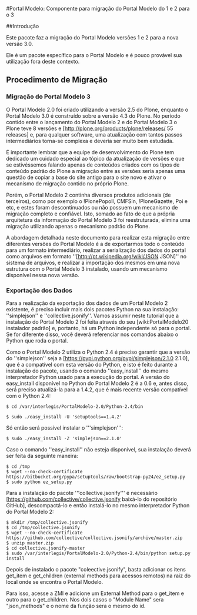 #Portal Modelo: Componente para migração do Portal Modelo do 1 e 2 para o 3


##Introdução

Este pacote faz a migração do Portal Modelo versões 1 e 2 para a nova versão
3.0.

Ele é um pacote específico para o Portal Modelo e é pouco provável sua
utilização fora deste contexto.

## Procedimento de Migração

### Migração do Portal Modelo 3 

O Portal Modelo 2.0 foi criado utilizando a versão 2.5 do Plone, enquanto o Portal Modelo 3.0 é construído sobre a versão 4.3 do Plone. No período contido entre o lançamento do Portal Modelo 2 e do Portal Modelo 3 o Plone teve 8 versões e [http://plone.org/products/plone/releases/ 55 releases] e, para qualquer software, uma atualização com tantos passos intermediários torna-se complexa e deveria ser muito bem estudada.

É importante lembrar que a equipe de desenvolvimento do Plone tem dedicado um cuidado especial ao tópico da atualização de versões e que se estivéssemos falando apenas de conteúdos criados com os tipos de conteúdo padrão do Plone a migração entre as versões seria apenas uma questão de copiar a base do site antigo para o site novo e ativar o mecanismo de migração contido no próprio Plone.

Porém, o Portal Modelo 2 continha diversos produtos adicionais (de terceiros), como por exemplo o !PlonePopoll, CMFSin, !PloneGazette, Poi e etc, e estes foram descontinuados ou não possuem um mecanismo de migração completo e confiável. Isto, somado ao fato de que a própria arquitetura da informação do Portal Modelo 3 foi reestruturada, elimina uma migração utilizando apenas o mecanismo padrão do Plone.

A abordagem detalhada neste documento para realizar esta migração entre diferentes versões do Portal Modelo é a de exportarmos todo o conteúdo para um formato intermediário, realizar a serialização dos dados do portal como arquivos em formato ''[http://pt.wikipedia.org/wiki/JSON JSON]'' no sistema de arquivos, e realizar a importação dos mesmos em uma nova estrutura com o Portal Modelo 3 instalado, usando um mecanismo disponível nessa nova versão.


### Exportação dos Dados 

Para a realização da exportação dos dados de um Portal Modelo 2 existente, é preciso incluir mais dois pacotes Python na sua instalação: ''simplejson'' e ''collective.jsonify''. Vamos assumir neste tutorial que a instalação do Portal Modelo 2 foi feita através do seu [wiki:PortalModelo20 instalador padrão] e, portanto, há um Python independente só para o portal. Se for diferente disso, você deverá referenciar nos comandos abaixo o Python que roda o portal.

Como o Portal Modelo 2 utiliza o Python 2.4 é preciso garantir que a versão do ''simplejson'' seja a [https://pypi.python.org/pypi/simplejson/2.1.0 2.1.0], que é a compatível com esta versão do Python, e isto é feito durante a instalação do pacote, usando o comando ''easy_install'' do mesmo interpretador Python usado para a execução do portal. A versão do easy_install disponível no Python do Portal Modelo 2 é a 0.6 e, antes disso, será preciso atualizá-la para a 1.4.2, que é mais recente versão compatível com o Python 2.4:


```
$ cd /var/interlegis/PortalModelo-2.0/Python-2.4/bin
```
```
$ sudo ./easy_install -U 'setuptools==1.4.2'
```

Só então será possível instalar o '''simplejson''':

```
$ sudo ./easy_install -Z 'simplejson==2.1.0'
```

Caso o comando ''easy_install'' não esteja disponível, sua instalação deverá ser feita da seguinte maneira:

```
$ cd /tmp
$ wget --no-check-certificate https://bitbucket.org/pypa/setuptools/raw/bootstrap-py24/ez_setup.py
$ sudo python ez_setup.py
```

Para a instalação do pacote '''collective.jsonify''' é necessário [https://github.com/collective/collective.jsonify baixá-lo do repositório GitHub], descompactá-lo e então instalá-lo no mesmo interpretador Python do Portal Modelo 2:

```
$ mkdir /tmp/collective.jsonify
$ cd /tmp/collective.jsonify
$ wget --no-check-certificate https://github.com/collective/collective.jsonify/archive/master.zip
$ unzip master.zip
$ cd collective.jsonify-master
$ sudo /var/interlegis/PortalModelo-2.0/Python-2.4/bin/python setup.py install
```
Depois de instalado o pacote "coleective.jsonify", basta adicionar os itens get_item e get_children (external methods para acessos remotos) na raiz do local onde se encontra o Portal Modelo. 

Para isso, acesse a ZMI e adicione um External Method para o get_item e outro para o get_children. Nos dois casos o "Module Name" sera "json_methods" e o nome da função sera o mesmo do id. 

